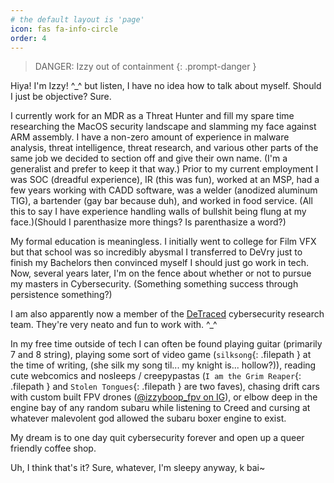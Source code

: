 ```yaml
---
# the default layout is 'page'
icon: fas fa-info-circle
order: 4
---
```


> DANGER: Izzy out of containment
{: .prompt-danger }

Hiya! I'm Izzy! ^_^ but listen, I have no idea how to talk about myself. Should I just be objective? Sure.

I currently work for an MDR as a Threat Hunter and fill my spare time researching the MacOS security landscape and slamming my face against ARM assembly. I have a non-zero amount of experience in malware analysis, threat intelligence, threat research, and various other parts of the same job we decided to section off and give their own name. (I'm a generalist and prefer to keep it that way.) Prior to my current employment I was SOC (dreadful experience), IR (this was fun), worked at an MSP, had a few years working with CADD software, was a welder (anodized aluminum TIG), a bartender (gay bar because duh), and worked in food service. (All this to say I have experience handling walls of bullshit being flung at my face.)(Should I parenthasize more things? Is parenthasize a word?)

My formal education is meaningless. I initially went to college for Film VFX but that school was so incredibly abysmal I transferred to DeVry just to finish my Bachelors then convinced myself I should just go work in tech. Now, several years later, I'm on the fence about whether or not to pursue my masters in Cybersecurity. (Something something success through persistence something?)

I am also apparently now a member of the [DeTraced](https://detraced.org) cybersecurity research team. They're very neato and fun to work with. ^_^

In my free time outside of tech I can often be found playing guitar (primarily 7 and 8 string), playing some sort of video game (`silksong`{: .filepath } at the time of writing, (she silk my song til... my knight is... hollow?)), reading cute webcomics and nosleeps / creepypastas (`I am the Grim Reaper`{: .filepath } and `Stolen Tongues`{: .filepath } are two faves), chasing drift cars with custom built FPV drones ([@izzyboop_fpv on IG](https://www.instagram.com/izzyboop_fpv/)), or elbow deep in the engine bay of any random subaru while listening to Creed and cursing at whatever malevolent god allowed the subaru boxer engine to exist. 

My dream is to one day quit cybersecurity forever and open up a queer friendly coffee shop. 

Uh, I think that's it? Sure, whatever, I'm sleepy anyway, k bai~